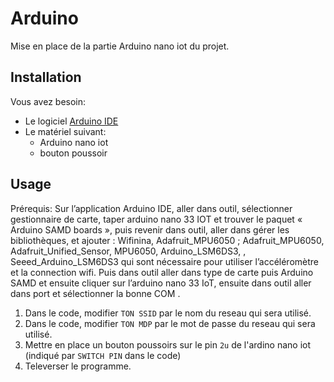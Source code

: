 # Arduino
Mise en place de la partie Arduino nano iot du projet.

## Installation
Vous avez besoin:
* Le logiciel [Arduino IDE](https://www.arduino.cc/en/software)
* Le matériel suivant:
  * Arduino nano iot
  * bouton poussoir
 
## Usage
Prérequis: Sur l’application Arduino IDE, aller dans outil, sélectionner gestionnaire de carte, taper arduino nano 33 IOT et trouver le paquet  « Arduino SAMD boards », puis revenir dans outil, aller dans gérer les bibliothèques, et ajouter : Wifinina, Adafruit_MPU6050 ; Adafruit_MPU6050, Adafruit_Unified_Sensor, MPU6050, Arduino_LSM6DS3, , Seeed_Arduino_LSM6DS3 qui sont nécessaire pour utiliser l’accéléromètre et la connection wifi. Puis dans outil aller dans type de carte puis Arduino SAMD et ensuite cliquer sur l’arduino nano 33 IoT, ensuite dans outil aller dans port et sélectionner la bonne COM .<br />

1. Dans le code, modifier ```TON SSID``` par le nom du reseau qui sera utilisé.<br />
2. Dans le code, modifier ```TON MDP``` par le mot de passe du reseau qui sera utilisé.<br />
3. Mettre en place un bouton poussoirs sur le pin ```2u``` de l'ardino nano iot (indiqué par ```SWITCH PIN``` dans le code)<br />
4. Televerser le programme.<br />
